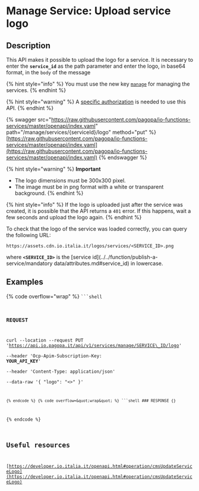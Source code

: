 # Manage Service:&nbsp;Upload service logo

## Description

This API makes it possible to upload the logo for a service. It is necessary to enter the **`service_id`** as the path parameter and enter the logo, in base64 format, in the `body` of the message

{% hint style="info" %} You must use the new key [`manage`](../../function/publish-a-service/manage-key.md) for managing the services. {% endhint %}

{% hint style="warning" %} A [specific authorization](../../enabling/manage-services.md) is needed to use this API. {% endhint %}

{% swagger src="https://raw.githubusercontent.com/pagopa/io-functions-services/master/openapi/index.yaml" path="/manage/services/{serviceId}/logo" method="put" %} [https://raw.githubusercontent.com/pagopa/io-functions-services/master/openapi/index.yaml](https://raw.githubusercontent.com/pagopa/io-functions-services/master/openapi/index.yaml) {% endswagger %}

{% hint style="warning" %} **Important**

* The logo dimensions must be 300x300 pixel. 
* The image must be in png format with a white or transparent background. {% endhint %}

{% hint style="info" %} If the logo is uploaded just after the service was created, it is possible that the API returns a `401` error. If this happens, wait a few seconds and upload the logo again. {% endhint %}

To check that the logo of the service was loaded correctly, you can query the following URL:

```markup
https://assets.cdn.io.italia.it/logos/services/<SERVICE_ID>.png
```

where **`<SERVICE_ID>`** is the [service id](../../function/publish-a-service/mandatory data/attributes.md#service_id) in lowercase.

## Examples

{% code overflow="wrap" %} <code>\`\`\`shell

### REQUEST

curl --location --request PUT 'https://api.io.pagopa.it/api/v1/services/manage/SERVICE\_ID/logo'   
\--header 'Ocp-Apim-Subscription-Key: __YOUR\_API\_KEY__'   
\--header 'Content-Type: application/json'   
\--data-raw '{ "logo": "<<Base64ImageString>\>" }'

```</code>
{% endcode %} {% code overflow=&quot;wrap&quot; %} ```shell ### RESPONSE {}
```

{% endcode %}

## Useful resources

[https://developer.io.italia.it/openapi.html#operation/cmsUpdateServiceLogo](https://developer.io.italia.it/openapi.html#operation/cmsUpdateServiceLogo)